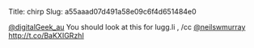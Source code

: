Title: chirp
Slug: a55aaad07d491a58e09c6f4d651484e0

<a href="http://twitter.com/digitalGeek_au">@digitalGeek_au</a> You should look at this for lugg.li , /cc <a href="http://twitter.com/neilswmurray">@neilswmurray</a> <a href="http://t.co/BaKXIGRzhI">http://t.co/BaKXIGRzhI</a>
